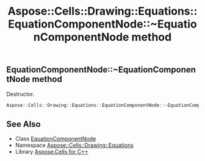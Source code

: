 ﻿---
title: Aspose::Cells::Drawing::Equations::EquationComponentNode::~EquationComponentNode method
linktitle: ~EquationComponentNode
second_title: Aspose.Cells for C++ API Reference
description: 'Aspose::Cells::Drawing::Equations::EquationComponentNode::~EquationComponentNode method. Destructor in C++.'
type: docs
weight: 200
url: /cpp/aspose.cells.drawing.equations/equationcomponentnode/~equationcomponentnode/
---
## EquationComponentNode::~EquationComponentNode method


Destructor.

```cpp
Aspose::Cells::Drawing::Equations::EquationComponentNode::~EquationComponentNode()
```

## See Also

* Class [EquationComponentNode](../)
* Namespace [Aspose::Cells::Drawing::Equations](../../)
* Library [Aspose.Cells for C++](../../../)
